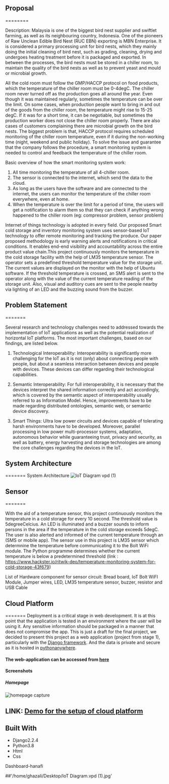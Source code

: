 ## Proposal
========

Description: Malaysia is one of the biggest bird nest supplier and swiftlet farming, as well as its neighbouring country, Indonesia. One of the pioneers of Raw Unclean Edible Bird Nest (RUC EBN) exporting is MBN Enterprise. It is considered a primary processing unit for bird nests, which they mainly doing the initial cleaning of bird nest, such as grading, cleaning, drying and undergoes heating treatment before it is packaged and exported. In between the processes, the bird nests must be stored in a chiller room, to maintain the quality of the bird nests as well as to prevent yeast and mould or microbial growth.

All the cold room must follow the GMP/HACCP protocol on food products, which the temperature of the chiller room must be 0-4degC. The chiller room never turned off as the production goes all around the year. Even though it was maintained regularly, sometimes the temperature can be over the limit. On some cases, when production people want to bring in and out of the goods from the chiller room, the temperature might rise to 15-25 degC. If it was for a short time, it can be negotiable, but sometimes the production worker does not close the chiller room properly. There are also cases of customers complaining there are microbial growth on the bird nests. The biggest problem is that, HACCP protocol requires scheduled monitoring of the chiller room temperature, even if it during the non-working time (night, weekend and public holiday). To solve the issue and guarantee that the company follows the procedure, a smart monitoring system is needed to control and feedback the temperature of the chiller room.

Basic overview of how the smart monitoring system work:
1. All time monitoring the temperature of all 4-chiller room.
2. The sensor is connected to the internet, which send the data to the cloud.
3. As long as the users have the software and are connected to the internet, the users can monitor the temperature of the chiller room everywhere, even at home.
4. When the temperature is over the limit for a period of time, the users will get a notification to alarm them so that they can check if anything wrong happened to the chiller room (eg: compressor problem, sensor problem)

Internet of things technology is adopted in every field. Our proposed Smart cold storage and inventory monitoring system uses sensor-based IoT technology to offer remote monitoring and tracking the produce. Our paper proposed methodology is early warning alerts and notifications in critical conditions. It enables end-end visibility and accountability across the entire product value chain.This project continuously monitors the temperature in the cold storage facility with the help of LM35 temperature sensor. The operator sets a predefined threshold temperature value for the storage unit. The current values are displayed on the monitor with the help of Ubuntu software. If the threshold temperature is crossed, an SMS alert is sent to the operator along with the value of the current temperature reading of the storage unit. Also, visual and auditory cues are sent to the people nearby via lighting of an LED and the buzzing sound from the buzzer.

## Problem Statement
=======

Several research and technology challenges need to addressed towards the implementation of IoT applications as well as the potential realization of horizontal IoT platforms. The most important challenges, based on our findings, are listed below.

1) Technological Interoperability: Interoperability is significantly more challenging for the IoT as it is not (only) about connecting people with people, but about a seamless interaction between devices and people with devices. These devices can differ regarding their technological capabilities.

2) Semantic Interoperability: For full interoperability, it is necessary that the devices interpret the shared information correctly and act accordingly, which is covered by the semantic aspect of interoperability usually referred to as Information Model. Hence, improvements have to be made regarding distributed ontologies, semantic web, or semantic device discovery.

3) Smart Things: Ultra low power circuits and devices capable of tolerating harsh environments have to be developed. Moreover, parallel processing in low power multi-processor systems, adaptation, autonomous behavior while guaranteeing trust, privacy and security, as well as battery, energy harvesting and storage technologies are among the core challenges regarding the devices in the IoT.



## System Architecture
=======
System Architecture
![IoT Diagram vpd (1)](https://user-images.githubusercontent.com/95857649/204152137-a34c5a76-a1e9-4dc4-880c-9cb1c1814eea.jpg)










## Sensor
=======

With the aid of a temperature sensor, this project continuously monitors the temperature in a cold storage for every 10 second. The threshold value is 5degreeCelcius. An LED is illuminated and a buzzer sounds to inform persons in the area if the temperature in the cold storage exceeds 5degC. The user is also alerted and informed of the current temperature through an (SMS or mobile app).
The sensor use in this project is LM35 sensor which determnine the temperature before communicating it to the Bolt WiFi module.
The Python programme determines whether the current temperature is below a predetermined threshold (link : https://www.hackster.io/ritwik-deo/temperature-monitoring-system-for-cold-storage-43f679)

List of Hardware component for sensor circuit:
Bread board, IoT Bolt WiFI Module, Jumper wires, LED, LM35 temperature sensor, buzzer, resistor and USB Cable

## Cloud Platform
=======
Deployment is a critical stage in web development. It is at this point that the application is tested in an environment where the user will be using it. Any sensitive information should be packaged in a manner that does not compromise the app.
This is just a draft for the final project, we decided to present this project as a web application (project from stage 1), particularly with the [Django framework](https://www.djangoproject.com/). And the data is private and secure as it is hosted in [pythonanywhere](https://www.pythonanywhere.com/).
#### The web-application can be accessed from [here](http://chadli.pythonanywhere.com/)
#### Screenshots
##### Homepage

![homepage capture](https://user-images.githubusercontent.com/110521665/204136430-8809cef7-0729-4058-84f4-1db16c79f93b.JPG)

## LINK: [Demo for the setup of cloud platform](https://drive.google.com/file/d/1gA54EYpU97CedSw01ERy1OGtU6efNLnq/view?usp=sharing)

## Built With

* Django2.2.4
* Python3.8
* Html
* Css



Dashboard-hanafi

##'/home/ghazali/Desktop/IoT Diagram.vpd (1).jpg'
